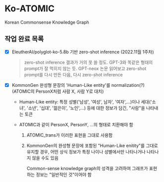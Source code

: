 # Ko-ATOMIC
Korean Commonsense Knowledge Graph


## 작업 완료 목록

- [X] EleutherAI/polyglot-ko-5.8b 기반 zero-shot inference (2022.11월 1주차)

    > zero-shot inference 결과가 거의 못 쓸 정도. 
      GPT-3와 똑같은 형태의 prompt가 잘 먹히지 않는 듯.
      GPT-neox 논문 읽어보고 zero-shot prompt를 다시 만든 다음, 다시 zero-shot inference
    
    
- [X] KommonGen 완성형 문장의 'Human-Like entity'를 normalization(?)(ATOMIC의 PersonX처럼 사람 X, 사람 Y로 대치)


    - Human-Like entity: 특정 성별('남성', '여성', 남자', '여자',...)이나 세대('소녀', '소년', '십대', '젊은이', '노인',...) 등에 대한 정보가 담긴, "사람"을 나타내는 토큰
    
    - ATOMIC과 같이 PersonX, PersonY, ...의 형태로 치환해야 함
    
      1. ATOMIC_trans가 이러한 표현을 그대로 사용함
      
      2. KommonGen의 완성형 문장에 포함된 "Human-Like enitity"를 그대로 유지할 경우, 어떤 상식 정보가 특정 나이나 성별에서만 나타나거나 나타나지 않을 수도 있음
      
         Common-sense knowledge graph의 성격을 고려하여 그래프가 표현하는 정보는 "일반적인 것"이어야 함


